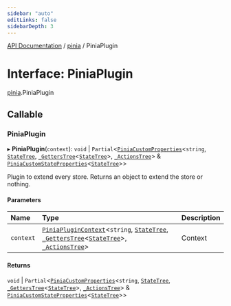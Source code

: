 ```yaml
---
sidebar: "auto"
editLinks: false
sidebarDepth: 3
---
```


[API Documentation](../index.md) / [pinia](../modules/pinia.md) / PiniaPlugin

# Interface: PiniaPlugin

[pinia](../modules/pinia.md).PiniaPlugin

## Callable

### PiniaPlugin

▸ **PiniaPlugin**(`context`): `void` \| `Partial`<[`PiniaCustomProperties`](PiniaCustomProperties.md)<`string`, [`StateTree`](../modules/pinia.md#statetree), [`_GettersTree`](../modules/pinia.md#_getterstree)<[`StateTree`](../modules/pinia.md#statetree)\>, [`_ActionsTree`](../modules/pinia.md#_actionstree)\> & [`PiniaCustomStateProperties`](PiniaCustomStateProperties.md)<[`StateTree`](../modules/pinia.md#statetree)\>\>

Plugin to extend every store. Returns an object to extend the store or
nothing.

#### Parameters

| Name | Type | Description |
| :------ | :------ | :------ |
| `context` | [`PiniaPluginContext`](PiniaPluginContext.md)<`string`, [`StateTree`](../modules/pinia.md#statetree), [`_GettersTree`](../modules/pinia.md#_getterstree)<[`StateTree`](../modules/pinia.md#statetree)\>, [`_ActionsTree`](../modules/pinia.md#_actionstree)\> | Context |

#### Returns

`void` \| `Partial`<[`PiniaCustomProperties`](PiniaCustomProperties.md)<`string`, [`StateTree`](../modules/pinia.md#statetree), [`_GettersTree`](../modules/pinia.md#_getterstree)<[`StateTree`](../modules/pinia.md#statetree)\>, [`_ActionsTree`](../modules/pinia.md#_actionstree)\> & [`PiniaCustomStateProperties`](PiniaCustomStateProperties.md)<[`StateTree`](../modules/pinia.md#statetree)\>\>
